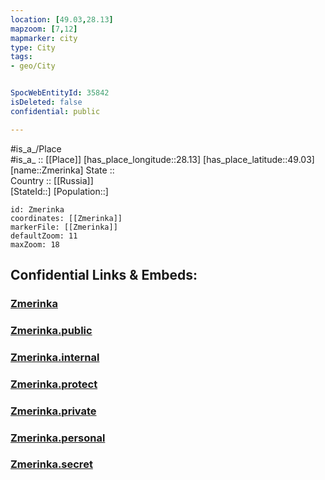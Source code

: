 ```yaml
---
location: [49.03,28.13] 
mapzoom: [7,12] 
mapmarker: city 
type: City
tags:
- geo/City


SpocWebEntityId: 35842
isDeleted: false
confidential: public

---
```

#is_a_/Place  
#is_a_ :: [[Place]] 
[has_place_longitude::28.13] 
[has_place_latitude::49.03] 
[name::Zmerinka] 
State ::  
Country :: [[Russia]]  
[StateId::] 
[Population::] 



```leaflet
id: Zmerinka
coordinates: [[Zmerinka]] 
markerFile: [[Zmerinka]] 
defaultZoom: 11 
maxZoom: 18
```


## Confidential Links & Embeds: 

### [Zmerinka](/_Standards/Earth/Continent/Europe/Europe~East/Ukraine/Regions~Ukraine/Vinnytsya/City/Zmerinka.md) 

### [Zmerinka.public](/_public/Earth/Continent/Europe/Europe~East/Ukraine/Regions~Ukraine/Vinnytsya/City/Zmerinka.public.md) 

### [Zmerinka.internal](/_internal/Earth/Continent/Europe/Europe~East/Ukraine/Regions~Ukraine/Vinnytsya/City/Zmerinka.internal.md) 

### [Zmerinka.protect](/_protect/Earth/Continent/Europe/Europe~East/Ukraine/Regions~Ukraine/Vinnytsya/City/Zmerinka.protect.md) 

### [Zmerinka.private](/_private/Earth/Continent/Europe/Europe~East/Ukraine/Regions~Ukraine/Vinnytsya/City/Zmerinka.private.md) 

### [Zmerinka.personal](/_personal/Earth/Continent/Europe/Europe~East/Ukraine/Regions~Ukraine/Vinnytsya/City/Zmerinka.personal.md) 

### [Zmerinka.secret](/_secret/Earth/Continent/Europe/Europe~East/Ukraine/Regions~Ukraine/Vinnytsya/City/Zmerinka.secret.md)

